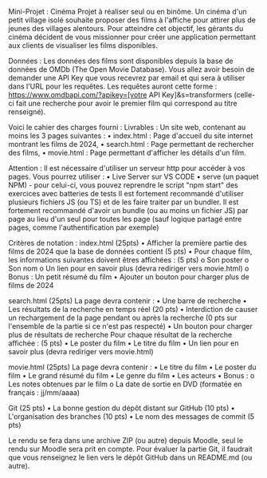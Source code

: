Mini-Projet : Cinéma
Projet à réaliser seul ou en binôme.
Un cinéma d'un petit village isolé souhaite proposer des films à l'affiche pour attirer plus de jeunes des villages alentours.
Pour atteindre cet objectif, les gérants du cinéma décident de vous missionner pour créer une application permettant aux clients de visualiser les films disponibles.

Données :
Les données des films sont disponibles depuis la base de données de OMDb (The Open Movie Database).
Vous allez avoir besoin de demander une API Key que vous recevrez par email et qui sera à utiliser dans l'URL pour les requêtes.
Les requêtes auront cette forme : https://www.omdbapi.com/?apikey=[votre API Key]&s=transformers (celle-ci fait une recherche pour avoir le premier film qui correspond au titre renseigné).

Voici le cahier des charges fourni :
Livrables :
Un site web, contenant au moins les 3 pages suivantes :
•	index.html : Page d'accueil du site internet montrant les films de 2024,
•	search.html : Page permettant de rechercher des films,
•	movie.html : Page permettant d'afficher les détails d'un film.

Attention :
Il est nécessaire d'utiliser un serveur http pour accéder à vos pages. Vous pourrez utiliser :
•	Live Server sur VS CODE
•	serve (un paquet NPM) - pour celui-ci, vous pouvez reprendre le script "npm start" des exercices avec batteries de tests
Il est fortement recommandé d'utiliser plusieurs fichiers JS (ou TS) et de les faire traiter par un bundler.
Il est fortement recommandé d'avoir un bundle (ou au moins un fichier JS) par page au lieu d'un seul pour toutes les page (sauf logique partagé entre pages, comme l'authentification par exemple)

Critères de notation :
index.html (25pts)
•	Afficher la première partie des films de 2024 que la base de données contient (5 pts)
•	Pour chaque film, les informations suivantes doivent êtres affichées : (5 pts)
o	Son poster
o	Son nom
o	Un lien pour en savoir plus (devra rediriger vers movie.html)
o	Bonus : Un petit résumé du film
•	Ajouter un bouton pour charger plus de films de 2024

search.html (25pts)
La page devra contenir :
•	Une barre de recherche
•	Les résultats de la recherche en temps réel (20 pts)
•	Interdiction de causer un rechargement de la page pendant ou après la recherche (0 pts sur l'ensemble de la partie si ce n'est pas respecté)
•	Un bouton pour charger plus de résultats de recherche
Pour chaque résultat de la recherche affichée : (5 pts)
•	Le poster du film
•	Le titre du film
•	Un lien pour en savoir plus (devra rediriger vers movie.html)

movie.html (25pts)
La page devra contenir :
•	Le titre du film
•	Le poster du film
•	Le grand résumé du film
•	Le genre du film
•	Les acteurs
•	Bonus :
o	Les notes obtenues par le film
o	La date de sortie en DVD (formatée en français : jj/mm/aaaa)

Git (25 pts)
•	La bonne gestion du dépôt distant sur GitHub (10 pts)
•	L'organisation des branches (10 pts)
•	Le nom des messages de commit (5 pts)

Le rendu se fera dans une archive ZIP (ou autre) depuis Moodle, seul le rendu sur Moodle sera prit en compte.
Pour évaluer la partie Git, il faudrait que vous renseignez le lien vers le dépôt GitHub dans un README.md (ou autre).
